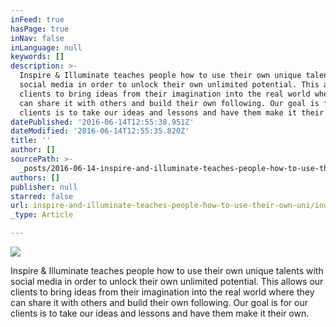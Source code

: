 ```yaml
---
inFeed: true
hasPage: true
inNav: false
inLanguage: null
keywords: []
description: >-
  Inspire & Illuminate teaches people how to use their own unique talents with
  social media in order to unlock their own unlimited potential. This allows our
  clients to bring ideas from their imagination into the real world where they
  can share it with others and build their own following. Our goal is for our
  clients is to take our ideas and lessons and have them make it their own. 
datePublished: '2016-06-14T12:55:38.951Z'
dateModified: '2016-06-14T12:55:35.820Z'
title: ''
author: []
sourcePath: >-
  _posts/2016-06-14-inspire-and-illuminate-teaches-people-how-to-use-their-own-uni.md
authors: []
publisher: null
starred: false
url: inspire-and-illuminate-teaches-people-how-to-use-their-own-uni/index.html
_type: Article

---
```

![](https://the-grid-user-content.s3-us-west-2.amazonaws.com/f967f687-d63f-4cb2-b169-aa38399e701b.jpg)

Inspire & Illuminate teaches people how to use their own unique talents with social media in order to unlock their own unlimited potential. This allows our clients to bring ideas from their imagination into the real world where they can share it with others and build their own following. Our goal is for our clients is to take our ideas and lessons and have them make it their own.